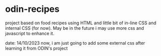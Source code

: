# odin-recipes
project based on food recipes using HTML and little bit of in-line CSS and internal CSS (for now).
May be in the future i may use more css and javascript to enhance it.

date: 14/10/2023 
now, i am just going to add some external css after learning it from ODIN's project

